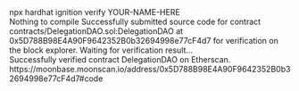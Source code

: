 <div id="termynal" data-termynal>
    <span data-ty="input"><span class="file-path"></span> npx hardhat ignition verify YOUR-NAME-HERE</span>
    <br>
    <span data-ty>Nothing to compile</span>
    <span data-ty>Successfully submitted source code for contract
contracts/DelegationDAO.sol:DelegationDAO at 0x5D788B98E4A90F9642352B0b32694998e77cF4d7 for verification on the block explorer. Waiting for verification result...</span>
    <br>
    <span data-ty>Successfully verified contract DelegationDAO on Etherscan.</span>
    <br>
    <span data-ty>https://moonbase.moonscan.io/address/0x5D788B98E4A90F9642352B0b32694998e77cF4d7#code</span>
    <span data-ty="input"><span class="file-path"></span></span>
</div>
